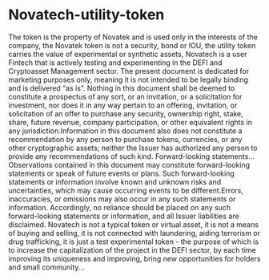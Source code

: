 # Novatech-utility-token
The token is the property of Novatek and is used only in the interests of the company, the Novatek token is not a security, bond or IOU, the utility token carries the value of experimental or synthetic assets, Novatech is a user Fintech that is actively testing and experimenting in the DEFI and Cryptoasset Management sector.
The present document is dedicated for marketing purposes only, meaning it is not intended to be legally binding and is delivered “as is”. Nothing in this document shall be deemed to constitute a prospectus of any sort, or an invitation, or a solicitation for investment, nor does it in any way pertain to an offering, invitation, or solicitation of an offer to purchase any security, ownership right, stake, share, future revenue, company participation, or other equivalent rights in any jurisdiction.Information in this document also does not constitute a recommendation by any person to purchase tokens, currencies, or any other cryptographic assets; neither the Issuer has authorized any person to provide any recommendations of such kind.
Forward-looking statements... Observations contained in this document may constitute forward-looking statements or speak of future events or plans. Such forward-looking statements or information involve known and unknown risks and uncertainties, which may cause occurring events to be different.Errors, inaccuracies, or omissions may also occur in any such statements or information. Accordingly, no reliance should be placed on any such forward-looking statements or information, and all Issuer liabilities are disclaimed.
Novatech is not a typical token or virtual asset, it is not a means of buying and selling, it is not connected with laundering, aiding terrorism or drug trafficking, it is just a test experimental token - the purpose of which is to increase the capitalization of the project in the DEFI sector, by each time improving its uniqueness and improving, bring new opportunities for holders and small community...

